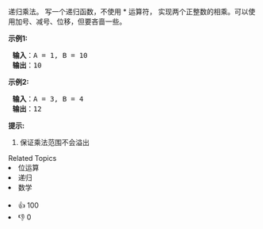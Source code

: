 <p>递归乘法。 写一个递归函数，不使用 * 运算符， 实现两个正整数的相乘。可以使用加号、减号、位移，但要吝啬一些。</p>

<p> <strong>示例1:</strong></p>

<pre>
<strong> 输入</strong>：A = 1, B = 10
<strong> 输出</strong>：10
</pre>

<p> <strong>示例2:</strong></p>

<pre>
<strong> 输入</strong>：A = 3, B = 4
<strong> 输出</strong>：12
</pre>

<p> <strong>提示:</strong></p>

<ol> 
 <li>保证乘法范围不会溢出</li> 
</ol>

<div><div>Related Topics</div><div><li>位运算</li><li>递归</li><li>数学</li></div></div><br><div><li>👍 100</li><li>👎 0</li></div>